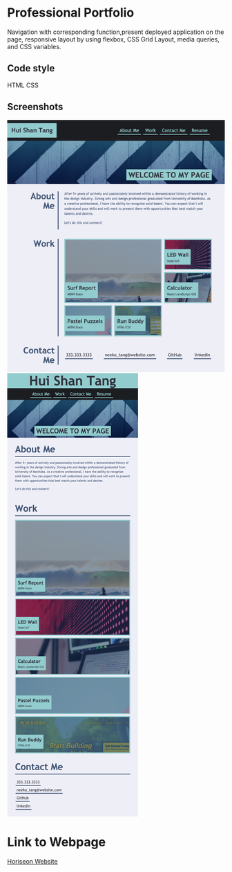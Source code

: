 # Professional Portfolio

Navigation with corresponding function,present deployed application on the page,
responsive layout by using flexbox, CSS Grid Layout, media queries, and CSS variables.

## Code style
HTML
CSS

## Screenshots
![Screeshot](./Neeko-s-Portfolio.png)
![Screeshot](./Neeko-s-Portfolio2.png)

# Link to Webpage

[Horiseon Website](https://neeko623.github.io/Portfolio-Website/)
